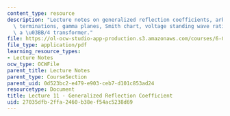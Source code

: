 ```yaml
---
content_type: resource
description: "Lecture notes on generalized reflection coefficients, arbitrary impedance\
  \ terminations, gamma planes, Smith chart, voltage standing wave ratio (VSWR), and\
  \ a \u03BB/4 transformer."
file: https://ol-ocw-studio-app-production.s3.amazonaws.com/courses/6-013-electromagnetics-and-applications-fall-2005/27035dfb2ffa2460b38ef54ac5238d69_lec11.pdf
file_type: application/pdf
learning_resource_types:
- Lecture Notes
ocw_type: OCWFile
parent_title: Lecture Notes
parent_type: CourseSection
parent_uid: 0d523bc2-e479-e903-ceb7-d101c853ad24
resourcetype: Document
title: Lecture 11 - Generalized Reflection Coefficient
uid: 27035dfb-2ffa-2460-b38e-f54ac5238d69
---
```


